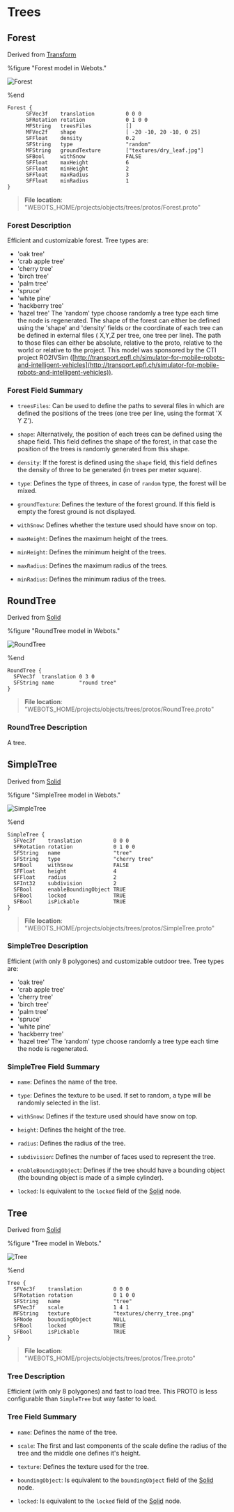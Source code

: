 # Trees

## Forest

Derived from [Transform](../reference/transform.md)

%figure "Forest model in Webots."

![Forest](images/objects/trees/Forest/model.png)

%end

```
Forest {
      SFVec3f    translation          0 0 0
      SFRotation rotation             0 1 0 0
      MFString   treesFiles           []                        
      MFVec2f    shape                [ -20 -10, 20 -10, 0 25]  
      SFFloat    density              0.2                       
      SFString   type                 "random"                  
      MFString   groundTexture        ["textures/dry_leaf.jpg"] 
      SFBool     withSnow             FALSE                     
      SFFloat    maxHeight            6                         
      SFFloat    minHeight            2                         
      SFFloat    maxRadius            3                         
      SFFloat    minRadius            1                         
}
```

> **File location**: "WEBOTS\_HOME/projects/objects/trees/protos/Forest.proto"

### Forest Description

Efficient and customizable forest.
Tree types are:
- 'oak tree'
- 'crab apple tree'
- 'cherry tree'
- 'birch tree'
- 'palm tree'
- 'spruce'
- 'white pine'
- 'hackberry tree'
- 'hazel tree'
The 'random' type choose randomly a tree type each time the node is regenerated.
The shape of the forest can either be defined using the 'shape' and 'density' fields or the coordinate of each tree can be defined in external files ( X,Y,Z per tree, one tree per line).
The path to those files can either be absolute, relative to the proto, relative to the world or relative to the project.
This model was sponsored by the CTI project RO2IVSim ([http://transport.epfl.ch/simulator-for-mobile-robots-and-intelligent-vehicles](http://transport.epfl.ch/simulator-for-mobile-robots-and-intelligent-vehicles)).

### Forest Field Summary

- `treesFiles`: Can be used to define the paths to several files in which are defined the positions of the trees (one tree per line, using the format 'X Y Z').

- `shape`: Alternatively, the position of each trees can be defined using the shape field. This field defines the shape of the forest, in that case the position of the trees is randomly generated from this shape.

- `density`: If the forest is defined using the `shape` field, this field defines the density of three to be generated (in trees per meter square).

- `type`: Defines the type of threes, in case of `random` type, the forest will be mixed.

- `groundTexture`: Defines the texture of the forest ground. If this field is empty the forest ground is not displayed.

- `withSnow`: Defines whether the texture used should have snow on top.

- `maxHeight`: Defines the maximum height of the trees.

- `minHeight`: Defines the minimum height of the trees.

- `maxRadius`: Defines the maximum radius of the trees.

- `minRadius`: Defines the minimum radius of the trees.

## RoundTree

Derived from [Solid](../reference/solid.md)

%figure "RoundTree model in Webots."

![RoundTree](images/objects/trees/RoundTree/model.png)

%end

```
RoundTree {
  SFVec3f  translation 0 3 0
  SFString name        "round tree"
}
```

> **File location**: "WEBOTS\_HOME/projects/objects/trees/protos/RoundTree.proto"

### RoundTree Description

A tree.

## SimpleTree

Derived from [Solid](../reference/solid.md)

%figure "SimpleTree model in Webots."

![SimpleTree](images/objects/trees/SimpleTree/model.png)

%end

```
SimpleTree {
  SFVec3f    translation          0 0 0
  SFRotation rotation             0 1 0 0
  SFString   name                 "tree"          
  SFString   type                 "cherry tree"   
  SFBool     withSnow             FALSE           
  SFFloat    height               4               
  SFFloat    radius               2               
  SFInt32    subdivision          2               
  SFBool     enableBoundingObject TRUE            
  SFBool     locked               TRUE            
  SFBool     isPickable           TRUE
}
```

> **File location**: "WEBOTS\_HOME/projects/objects/trees/protos/SimpleTree.proto"

### SimpleTree Description

Efficient (with only 8 polygones) and customizable outdoor tree.
Tree types are:
- 'oak tree'
- 'crab apple tree'
- 'cherry tree'
- 'birch tree'
- 'palm tree'
- 'spruce'
- 'white pine'
- 'hackberry tree'
- 'hazel tree'
The 'random' type choose randomly a tree type each time the node is regenerated.

### SimpleTree Field Summary

- `name`: Defines the name of the tree.

- `type`: Defines the texture to be used. If set to random, a type will be randomly selected in the list.

- `withSnow`: Defines if the texture used should have snow on top.

- `height`: Defines the height of the tree.

- `radius`: Defines the radius of the tree.

- `subdivision`: Defines the number of faces used to represent the tree.

- `enableBoundingObject`: Defines if the tree should have a bounding object (the bounding object is made of a simple cylinder).

- `locked`: Is equivalent to the `locked` field of the [Solid](../reference/solid.md) node.

## Tree

Derived from [Solid](../reference/solid.md)

%figure "Tree model in Webots."

![Tree](images/objects/trees/Tree/model.png)

%end

```
Tree {
  SFVec3f    translation          0 0 0
  SFRotation rotation             0 1 0 0
  SFString   name                 "tree"                       
  SFVec3f    scale                1 4 1                        
  MFString   texture              "textures/cherry_tree.png"   
  SFNode     boundingObject       NULL                         
  SFBool     locked               TRUE                         
  SFBool     isPickable           TRUE
}
```

> **File location**: "WEBOTS\_HOME/projects/objects/trees/protos/Tree.proto"

### Tree Description

Efficient (with only 8 polygones) and fast to load tree.
This PROTO is less configurable than `SimpleTree` but way faster to load.

### Tree Field Summary

- `name`: Defines the name of the tree.

- `scale`: The first and last components of the scale define the radius of the tree and the middle one defines it's height.

- `texture`: Defines the texture used for the tree.

- `boundingObject`: Is equivalent to the `boundingObject` field of the [Solid](../reference/solid.md) node.

- `locked`: Is equivalent to the `locked` field of the [Solid](../reference/solid.md) node.

